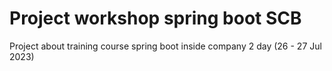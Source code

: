 # Project workshop spring boot SCB

Project about training course spring boot inside company 2 day (26 - 27 Jul 2023)
